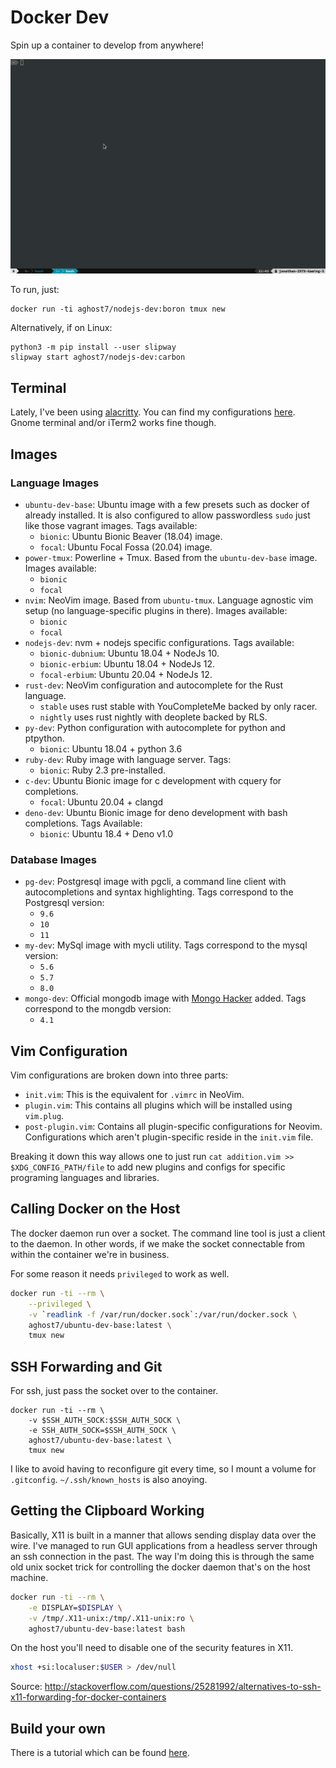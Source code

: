 # Docker Dev
Spin up a container to develop from anywhere!

![docker-dev](https://raw.githubusercontent.com/AGhost-7/docker-dev/assets/demo.gif)

To run, just:
```
docker run -ti aghost7/nodejs-dev:boron tmux new
```

Alternatively, if on Linux:
```
python3 -m pip install --user slipway
slipway start aghost7/nodejs-dev:carbon
```

## Terminal
Lately, I've been using [alacritty][alacritty]. You can find my configurations
[here][alacritty_config]. Gnome terminal and/or iTerm2 works fine though.

[alacritty]: https://github.com/jwilm/alacritty
[alacritty_config]: https://github.com/AGhost-7/dotfiles/tree/master/alacritty

## Images

### Language Images
- `ubuntu-dev-base`: Ubuntu image with a few presets such as docker of
already installed. It is also configured to allow passwordless `sudo` just like
those vagrant images. Tags available:
	- `bionic`: Ubuntu Bionic Beaver (18.04) image.
	- `focal`: Ubuntu Focal Fossa (20.04) image.
- `power-tmux`: Powerline + Tmux. Based from the `ubuntu-dev-base` image.
Images available:
	- `bionic`
	- `focal`
- `nvim`: NeoVim image. Based from `ubuntu-tmux`. Language agnostic vim
setup (no language-specific plugins in there). Images available:
	- `bionic`
	- `focal`
- `nodejs-dev`: nvm + nodejs specific configurations. Tags available:
	- `bionic-dubnium`: Ubuntu 18.04 + NodeJs 10.
	- `bionic-erbium`: Ubuntu 18.04 + NodeJs 12.
	- `focal-erbium`: Ubuntu 20.04 + NodeJs 12.
- `rust-dev`: NeoVim configuration and autocomplete for the Rust language. 
	- `stable` uses rust stable with YouCompleteMe backed by only racer.
	- `nightly` uses rust nightly with deoplete backed by RLS.
- `py-dev`: Python configuration with autocomplete for python and ptpython.
	- `bionic`: Ubuntu 18.04 + python 3.6
- `ruby-dev`: Ruby image with language server. Tags:
	- `bionic`: Ruby 2.3 pre-installed.
- `c-dev`: Ubuntu Bionic image for c development with cquery for completions.
	- `focal`: Ubuntu 20.04 + clangd
- `deno-dev`: Ubuntu Bionic image for deno development with bash completions.
Tags Available:
	- `bionic`: Ubuntu 18.4 + Deno v1.0 
	
### Database Images
- `pg-dev`: Postgresql image with pgcli, a command line client with
autocompletions and syntax highlighting. Tags correspond to the Postgresql
version:
	- `9.6`
	- `10`
	- `11`
- `my-dev`: MySql image with mycli utility. Tags correspond to the mysql
version:
	- `5.6`
	- `5.7`
	- `8.0`
- `mongo-dev`: Official mongodb image with [Mongo Hacker][mongo_hacker] added.
Tags correspond to the mongdb version:
	- `4.1`

[mongo_hacker]: https://github.com/TylerBrock/mongo-hacker

## Vim Configuration
Vim configurations are broken down into three parts:
- `init.vim`: This is the equivalent for `.vimrc` in NeoVim.
- `plugin.vim`: This contains all plugins which will be installed using 
`vim.plug`.
- `post-plugin.vim`: Contains all plugin-specific configurations for Neovim.
Configurations which aren't plugin-specific reside in the `init.vim` file.

Breaking it down this way allows one to just run
`cat addition.vim >> $XDG_CONFIG_PATH/file` to add new plugins and configs for
specific programing languages and libraries.

## Calling Docker on the Host
The docker daemon run over a socket. The command line tool is just a client to
the daemon. In other words, if we make the socket connectable from within the
container we're in business.

For some reason it needs `privileged` to work as well.
```bash
docker run -ti --rm \
	--privileged \
	-v `readlink -f /var/run/docker.sock`:/var/run/docker.sock \
	aghost7/ubuntu-dev-base:latest \
	tmux new
```

## SSH Forwarding and Git
For ssh, just pass the socket over to the container.
```
docker run -ti --rm \
	-v $SSH_AUTH_SOCK:$SSH_AUTH_SOCK \
	-e SSH_AUTH_SOCK=$SSH_AUTH_SOCK \
	aghost7/ubuntu-dev-base:latest \
	tmux new
```
I like to avoid having to reconfigure git every time, so I mount a volume for
`.gitconfig`. `~/.ssh/known_hosts` is also anoying.

## Getting the Clipboard Working
Basically, X11 is built in a manner that allows sending display data over the
wire. I've managed to run GUI applications from a headless server through an
ssh connection in the past. The way I'm doing this is through the same old
unix socket trick for controlling the docker daemon that's on the host machine.

```bash
docker run -ti --rm \
	-e DISPLAY=$DISPLAY \
	-v /tmp/.X11-unix:/tmp/.X11-unix:ro \
	aghost7/ubuntu-dev-base:latest bash
```

On the host you'll need to disable one of the security features in X11.
```bash
xhost +si:localuser:$USER > /dev/null
```

Source: http://stackoverflow.com/questions/25281992/alternatives-to-ssh-x11-forwarding-for-docker-containers

## Build your own
There is a tutorial which can be found [here](tutorial/readme.md).
